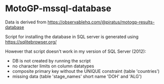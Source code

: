 # MotoGP-mssql-database

Data is derived from https://observablehq.com/@piratus/motogp-results-database

Script for installing the database in SQL server is generated using https://sqlitebrowser.org/

However that script doesn't work in my version of SQL Server (2012):

- DB is not created by running the script
- no character limits on column datatypes
- composite primary key without the UNIQUE constraint (table 'countries')
- missing data (table 'stage_names' short name 'DOH' and 'ALG')
